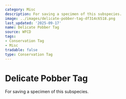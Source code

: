 ```yaml
---
category: Misc
description: For saving a specimen of this subspecies.
image: ../images/delicate-pobber-tag-df314c6518.png
last_updated: '2025-09-17'
name: Delicate Pobber Tag
source: WFCD
tags:
- Conservation Tag
- Misc
tradable: false
type: Conservation Tag
---
```


# Delicate Pobber Tag

For saving a specimen of this subspecies.

